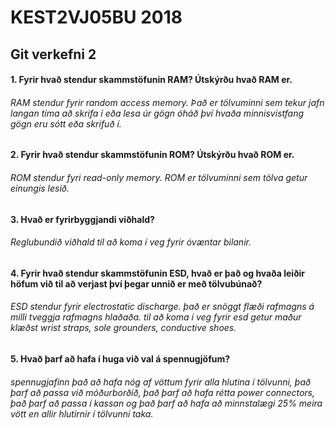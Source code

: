 # KEST2VJ05BU 2018
## Git verkefni 2

#### 1. Fyrir hvað stendur skammstöfunin RAM? Útskýrðu hvað RAM er. 
###### RAM stendur fyrir random access memory. Það er tölvuminni sem tekur jafn langan tíma að skrifa í eða lesa úr gögn óháð því hvaða minnisvistfang gögn eru sótt eða skrifuð í.
#### 2. Fyrir hvað stendur skammstöfunin ROM? Útskýrðu hvað ROM er.
###### ROM stendur fyri read-only memory. ROM er tölvuminni sem tölva getur einungis lesið.
#### 3. Hvað er fyrirbyggjandi viðhald?
###### Reglubundið viðhald til að koma í veg fyrir óvæntar bilanir.
#### 4. Fyrir hvað stendur skammstöfunin ESD, hvað er það og hvaða leiðir höfum við til að verjast því þegar unnið er með tölvubúnað?
###### ESD stendur fyrir electrostatic discharge. það er snöggt flæði rafmagns á milli tveggja rafmagns hlaðaða. til að koma í veg fyrir esd getur maður klæðst wrist straps, sole grounders, conductive shoes.
#### 5. Hvað þarf að hafa í huga við val á spennugjöfum?
###### spennugjafinn það að hafa nóg af vöttum fyrir alla hlutina í tölvunni, það þarf að passa við móðurborðið, það þarf að hafa rétta power connectors, það þarf að passa í kassan og það þarf að hafa að minnstalægi 25% meira vött en allir hlutirnir í tölvunni taka. 